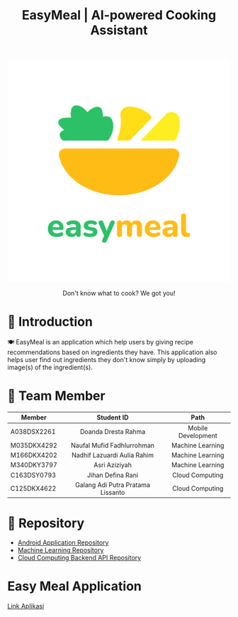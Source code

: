 <h1 align="center"> EasyMeal | AI-powered Cooking Assistant </h1> <br>
<p align="center">
  <a>
    <img alt="EasyMeal" title="EasyMeal" src="https://github.com/Team-EasyMeal-C23-PC677/.github/blob/main/profile/logo2.png" width="500" height="500">
  </a>
</p>

<p align="center">
  Don't know what to cook? We got you!
</p>

# 🤖 Introduction

🍽 EasyMeal is an application which help users by giving recipe recommendations based on ingredients they have. This application also helps user find out ingredients they don't know simply by uploading image(s) of the ingredient(s).




# 👤 Team Member
| Member | Student ID | Path |
| ----------- | :---------: | :----------: |
| A038DSX2261 | Doanda Dresta Rahma	 | Mobile Development |
| M035DKX4292 | Naufal Mufid Fadhlurrohman	 | Machine Learning |
| M166DKX4202 | Nadhif Lazuardi Aulia Rahim | Machine Learning |
| M340DKY3797 | Asri Aziziyah | Machine Learning |
| C163DSY0793 | Jihan Defina Rani | Cloud Computing |
| C125DKX4622 | Galang Adi Putra Pratama Lissanto | Cloud Computing |

# 📁 Repository
- [Android Application Repository](https://github.com/Team-EasyMeal-C23-PC677/EasyMeal-Mobile)
- [Machine Learning Repository](https://github.com/Team-EasyMeal-C23-PC677/EasyMeal-ML)
- [Cloud Computing Backend API Repository](https://github.com/Team-EasyMeal-C23-PC677/EasyMeal_CC)


# Easy Meal Application 
[Link Aplikasi](https://drive.google.com/file/d/1UubpXhHzPPvBf9Q3PKdoPrcVAltlhuPr/view?usp=sharing)


<!--

**Here are some ideas to get you started:**

🙋‍♀️ A short introduction - what is your organization all about?
🌈 Contribution guidelines - how can the community get involved?
👩‍💻 Useful resources - where can the community find your docs? Is there anything else the community should know?
🍿 Fun facts - what does your team eat for breakfast?
🧙 Remember, you can do mighty things with the power of [Markdown](https://docs.github.com/github/writing-on-github/getting-started-with-writing-and-formatting-on-github/basic-writing-and-formatting-syntax)
-->
